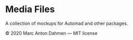 # Media Files

A collection of mockups for Automad and other packages.

&copy; 2020 Marc Anton Dahmen &mdash; 
MIT license